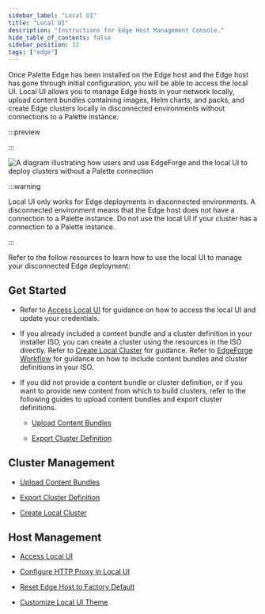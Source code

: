 ```yaml
---
sidebar_label: "Local UI"
title: "Local UI"
description: "Instructions for Edge Host Management Console."
hide_table_of_contents: false
sidebar_position: 32
tags: ["edge"]
---
```


Once Palette Edge has been installed on the Edge host and the Edge host has gone through initial configuration, you will
be able to access the local UI. Local UI allows you to manage Edge hosts in your network locally, upload content bundles
containing images, Helm charts, and packs, and create Edge clusters locally in disconnected environments without
connections to a Palette instance.

:::preview

:::

![A diagram illustrating how users and use EdgeForge and the local UI to deploy clusters without a Palette connection](/clusters_edge_emc_workflow.webp)

:::warning

Local UI only works for Edge deployments in disconnected environments. A disconnected environment means that the Edge
host does not have a connection to a Palette instance. Do not use the local UI if your cluster has a connection to a
Palette instance.

:::

Refer to the follow resources to learn how to use the local UI to manage your disconnected Edge deployment:

## Get Started

- Refer to [Access Local UI](./host-management/access-console.md) for guidance on how to access the local UI and update
  your credentials.

- If you already included a content bundle and a cluster definition in your installer ISO, you can create a cluster
  using the resources in the ISO directly. Refer to [Create Local Cluster](./cluster-management/create-cluster.md) for
  guidance. Refer to [EdgeForge Workflow](../edgeforge-workflow/edgeforge-workflow.md) for guidance on how to include
  content bundles and cluster definitions in your ISO.

- If you did not provide a content bundle or cluster definition, or if you want to provide new content from which to
  build clusters, refer to the following guides to upload content bundles and export cluster definitions.

  - [Upload Content Bundles](./cluster-management/upload-content-bundle.md)

  - [Export Cluster Definition](./cluster-management/export-cluster-definition.md)

## Cluster Management

- [Upload Content Bundles](./cluster-management/upload-content-bundle.md)

- [Export Cluster Definition](./cluster-management/export-cluster-definition.md)

- [Create Local Cluster](./cluster-management/create-cluster.md)

## Host Management

- [Access Local UI](./host-management/access-console.md)

- [Configure HTTP Proxy in Local UI](./host-management/configure-proxy.md)

- [Reset Edge Host to Factory Default](./host-management/reset-reboot.md)

- [Customize Local UI Theme](./host-management/theming.md)
